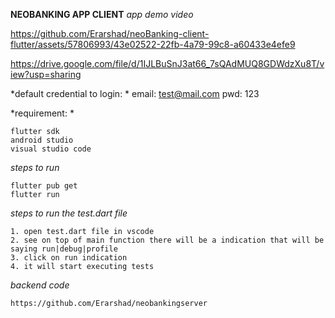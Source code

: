 **NEOBANKING APP CLIENT**
*app demo video*




https://github.com/Erarshad/neoBanking-client-flutter/assets/57806993/43e02522-22fb-4a79-99c8-a60433e4efe9


https://drive.google.com/file/d/1IJLBuSnJ3at66_7sQAdMUQ8GDWdzXu8T/view?usp=sharing

*default credential to login: *
   email: test@mail.com
   pwd: 123

*requirement: *

    flutter sdk
    android studio
    visual studio code
    
*steps to run*

    flutter pub get
    flutter run
*steps to run the test.dart file*

    1. open test.dart file in vscode
    2. see on top of main function there will be a indication that will be saying run|debug|profile
    3. click on run indication
    4. it will start executing tests
*backend code*

    https://github.com/Erarshad/neobankingserver
    
